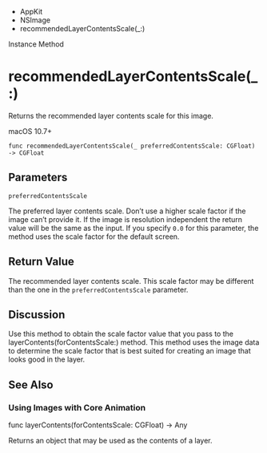 

- AppKit
- NSImage
-  recommendedLayerContentsScale(\_:) 

Instance Method

# recommendedLayerContentsScale(\_:)

Returns the recommended layer contents scale for this image.

macOS 10.7+

``` source
func recommendedLayerContentsScale(_ preferredContentsScale: CGFloat) -> CGFloat
```

## Parameters 

`preferredContentsScale`  

The preferred layer contents scale. Don’t use a higher scale factor if the image can’t provide it. If the image is resolution independent the return value will be the same as the input. If you specify `0.0` for this parameter, the method uses the scale factor for the default screen.

## Return Value

The recommended layer contents scale. This scale factor may be different than the one in the `preferredContentsScale` parameter.

## Discussion

Use this method to obtain the scale factor value that you pass to the layerContents(forContentsScale:) method. This method uses the image data to determine the scale factor that is best suited for creating an image that looks good in the layer.

## See Also

### Using Images with Core Animation

func layerContents(forContentsScale: CGFloat) -> Any

Returns an object that may be used as the contents of a layer.

